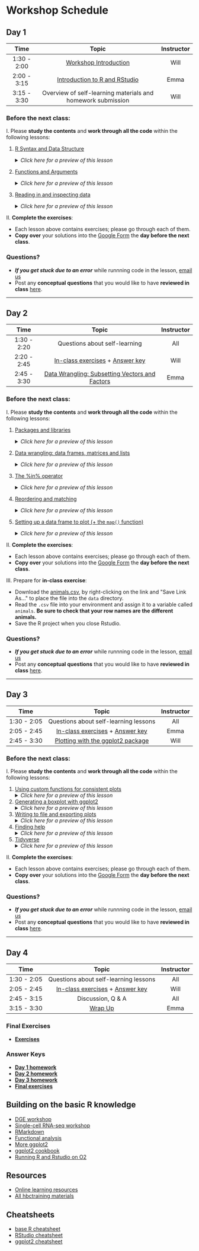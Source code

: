 # Workshop Schedule

## Day 1

| Time            |  Topic  | Instructor |
|:------------------------:|:------------------------------------------------:|:--------:|
| 1:30 - 2:00 | [Workshop Introduction](../lectures/Intro_to_workshop_all.pdf) | Will |
| 2:00 - 3:15 | [Introduction to R and RStudio](../lessons/01_introR-R-and-RStudio.md) | Emma |
| 3:15 - 3:30 | Overview of self-learning materials and homework submission | Will |

### Before the next class:

I. Please **study the contents** and **work through all the code** within the following lessons:
   1. [R Syntax and Data Structure](https://hbctraining.github.io/Intro-to-R-flipped/lessons/02_introR-syntax-and-data-structures.html)
      <details>
       <summary><i>Click here for a preview of this lesson</i></summary>
         <br>In order to utilize R effectively, you will need to understand what types of data you can use in R and also how you can store data in "objects" or "variables". <br><br>This lesson will cover:<br>
             - Assigning a value to a object<br>
             - What types of information can you store in R<br>
             - What are the different objects that you can use to store data in R<br><br>
        </details>
   
   2. [Functions and Arguments](../lessons/03_introR-functions-and-arguments.md)
      <details>
       <summary><i>Click here for a preview of this lesson</i></summary>
         <br>Functions are the basic "commands" used in R to get something done. To use functions (denoted by function_name followed by "()"), one has to enter some information within the parenthesis and optionally some arguments to change the default behavior of a function. 
         <br>You can also create your own functions! When you want to perform a task or a series of tasks more than once, creating a custom function is the best way to go. 
         <br><br>In this lesson you will explore:<br>
            - Using built-in functions<br>
            - Creating your own custom functions<br><br>
         </details>

   3. [Reading in and inspecting data](../lessons/06_reading_and_data_inspection.md)
      <details>
       <summary><i>Click here for a preview of this lesson</i></summary>
         <br>When using R, it is almost a certainty that you will have to bring data into the R environment. <br><br>In this lesson you will learn:<br>
            - Reading different types (formats) of data<br>
            - Inspecting the contents and structure of the dataset once you have read it in<br><br>
        </details>

II. **Complete the exercises**:
   * Each lesson above contains exercises; please go through each of them.
   * **Copy over** your solutions into the [Google Form](https://docs.google.com/forms/d/e/1FAIpQLSfL04I7TVfs5At3n7OCLBieUsJ8nxZgjbO6mQQwCzKoBG1iLA/viewform?usp=sf_link) the **day before the next class**.
   
### Questions?
* ***If you get stuck due to an error*** while runnning code in the lesson, [email us](mailto:hbctraining@hsph.harvard.edu) 
* Post any **conceptual questions** that you would like to have **reviewed in class** [here](https://PollEv.com/hbctraining945).

---

## Day 2

| Time            |  Topic  | Instructor |
|:------------------------:|:------------------------------------------------:|:--------:|
| 1:30 - 2:20 | Questions about self-learning | All |
| 2:20 - 2:45 | [In-class exercises](../activities/Day2_activities.md) + [Answer key](../activities/Day2_activities_answer_key.R) | Will |
| 2:45 - 3:30 | [Data Wrangling: Subsetting Vectors and Factors](../lessons/05_introR-data-wrangling.md) | Emma |

### Before the next class:

I. Please **study the contents** and **work through all the code** within the following lessons:

   1. [Packages and libraries](../lessons/04_introR_packages.md)
       <details>
         <summary><i>Click here for a preview of this lesson</i></summary>
           <br>Base R is incredibly powerful, but it cannot do everything. R has been built to encourage community involvement in expanding functionality. Thousands of supplemental add-ons, also called "packages" have been contributed by the community. Each package comprises of several functions that enable users to perform their desired analysis. <br><br>This lesson will cover:<br>
             - Descriptions of package repositories<br>
             - Installing a package<br>
             - Loading a package<br>
             - Accessing the documention for your installed packages and getting help<br><br>
         </details>
        
   2. [Data wrangling: data frames, matrices and lists](../lessons/07_introR-data-wrangling2.md)
       <details>
         <summary><i>Click here for a preview of this lesson</i></summary>
           <br>In class we covered data wrangling (extracting/subsetting) information from single-dimensional objects (vectors, factors). The next step is to learn how to wrangle data in two-dimensional objects.<br><br>This lesson will cover:<br>
             - Examining and extracting values from two-dimensional data structures using indices, row names, or column names<br>
             - Retreiving information from lists<br><br>
         </details>

   3. [The %in% operator](../lessons/08_identifying-matching-elements.md)
       <details>
         <summary><i>Click here for a preview of this lesson</i></summary>
           <br>Very often you will have to compare two vectors to figure out if, and which, values are common between them. The <code>%in%</code> operator can be used for this purpose.<br><br>This lesson will cover:<br>
             - Implementing the <code>%in%</code> operator to evaluate two vectors<br>
             - Distinguishing <code>%in%</code> from <code>==</code> and other logical operators<br>
             - Using <code>any()</code> and <code>all()</code> functions<br><br>
         </details>

   4. [Reordering and matching](../lessons/09_reordering-to-match-datasets.md)
       <details>
         <summary><i>Click here for a preview of this lesson</i></summary>
           <br>Sometimes you will want to rearrange values within a vector (row names or column names). The <code>match()</code> function can be very powerful for this task.<br><br>This lesson will cover:<br>
             - Maunually rearranging values within a vector<br>
             - Implementing the <code>match()</code> function to automatically rearrange the values within a vector<br><br>
         </details>

   5. [Setting up a data frame to plot (+ the `map()` function)](../lessons/10_setting_up_to_plot.md)
       <details>
         <summary><i>Click here for a preview of this lesson</i></summary>
           <br>We will be starting with visualization in the next class. To set up for this, you need to create a new metadata data frame with information from the counts data frame. You will need to use a function over every column within the counts data frame iteratively. You could do that manually, but it is error-prone; the <code>map()</code> family of functions makes this more efficient.<br><br>This lesson will cover:<br>
             - Utilizing <code>map_dbl()</code> to take the average of every column in a data frame<br>
             - Briefly discuss other functions within the <code>map()</code> family of functions<br>
             - Create a new data frame for plotting<br><br>
        </details>

II. **Complete the exercises**:
   * Each lesson above contains exercises; please go through each of them.
   * **Copy over** your solutions into the [Google Form](https://docs.google.com/forms/d/e/1FAIpQLSegEjBKDkK4TB7uhNfcBl6633hasPrGsYDnFuH683blpZNtfg/viewform?usp=sf_link) the **day before the next class**.

III. Prepare for **in-class exercise**:
   * Download the [animals.csv](https://raw.githubusercontent.com/hbctraining/Intro-to-R-flipped/master/data/animals.csv), by right-clicking on the link and "Save Link As..." to place the file into the `data` directory.
   * Read the `.csv` file into your environment and assign it to a variable called `animals`. **Be sure to check that your row names are the different animals.**
   * Save the R project when you close Rstudio.
   
### Questions?
* ***If you get stuck due to an error*** while runnning code in the lesson, [email us](mailto:hbctraining@hsph.harvard.edu) 
* Post any **conceptual questions** that you would like to have **reviewed in class** [here](https://PollEv.com/hbctraining945).

---

## Day 3

| Time            |  Topic  | Instructor |
|:------------------------:|:------------------------------------------------:|:--------:|
| 1:30 - 2:05 | Questions about self-learning lessons | All |
| 2:05 - 2:45 | [In-class exercises](../activities/Day3_activities.md) + [Answer key](../activities/Day3_activities_answer_key.R)| Emma |
| 2:45 - 3:30 | [Plotting with the ggplot2 package](../lessons/11_ggplot2.md) | Will |

### Before the next class:

I. Please **study the contents** and **work through all the code** within the following lessons:

   1. [Using custom functions for consistent plots](../lessons/11b_Custom_Functions_ggplot2.md)
      <details>
        <summary><i>Click here for a preview of this lesson</i></summary>
          <br>When creating your plots in ggplot2 you may want to have consistent formatting (using <code>theme()</code> functions) across your plots, e.g. if you are generating plots for a manuscript. <br><br>This lesson will cover:<br>
            - Developing a custom function for creating consistently formatted plots<br>
        </details>
   2. [Generating a boxplot with ggplot2](../lessons/12_boxplot_exercise.md)
        <details>
         <summary><i>Click here for a preview of this lesson</i></summary>
           <br>Previously, you created a scatterplot using ggplot2. However, ggplot2 can be used to create a very wide variety of plots. One of the other frequently used plots you can create with ggplot2 is a barplot.<br><br>This lesson will cover:<br>
              - Creating and customizing a barplot using ggplot2<br>
         </details>
   3. [Writing to file and exporting plots](../lessons/13_exporting_data_and_plots.md)
         <details>
            <summary><i>Click here for a preview of this lesson</i></summary>
             <br>Now that you have completed some analysis in R, you will need to eventually export that work out of R/RStudio. R provides lots of flexibility in what and how you export your data and plots.<br><br>This lesson will cover:<br>
                - Exporting your figures from R using a variety of file formats<br>
                - Writing your data from R to a file<br>
          </details>
   4. [Finding help](../lessons/14_finding_help.md)
         <details>
            <summary><i>Click here for a preview of this lesson</i></summary>
             <br>Hopefully, this course has given you the basic tools you need to be successful when using R. However, it would be impossible to cover every aspect of R and you will need to be able to troubleshoot future issues as they arise.<br><br>This lesson will cover:<br>
                - Suggestions for how to best ask for help<br>
                - Where to look for help<br>
          </details>
   6. [Tidyverse](../lessons/15_tidyverse.md)
         <details>
            <summary><i>Click here for a preview of this lesson</i></summary>
             <br>The <a href="https://tidyverse.tidyverse.org/articles/paper.html">Tidyverse suite of integrated packages</a> are designed to work together to make common data science operations more user friendly. Tidyverse is becoming increasingly prevalent and it is necessary that R users are conversant in the basics of Tidyverse. We have already used two Tidyverse packages in this workshop (<code>ggplot2</code> and <code>purrr</code>) and in this lesson we will learn some key features from a few additional packages that make up Tidyverse. <br><br>This lesson will cover:<br>
                - Usage of pipes for connecting together multiple commands<br>
                - Tibbles for two-dimensional data storage<br>
                - Data wrangling within Tidyverse
          </details>

II. **Complete the exercises**:
   * Each lesson above contains exercises; please go through each of them.
   * **Copy over** your solutions into the [Google Form](https://docs.google.com/forms/d/e/1FAIpQLSdelYtXxCGQZOWd2T28REjU5NC_NS4n-HZte8OEgFXS6Q5wcA/viewform?usp=sf_link) the **day before the next class**.
   
### Questions?
* ***If you get stuck due to an error*** while runnning code in the lesson, [email us](mailto:hbctraining@hsph.harvard.edu) 
* Post any **conceptual questions** that you would like to have **reviewed in class** [here](https://PollEv.com/hbctraining945).

---

## Day 4

| Time            |  Topic  | Instructor |
|:------------------------:|:------------------------------------------------:|:--------:|
| 1:30 - 2:05 | Questions about self-learning lessons | All |
| 2:05 - 2:45 | [In-class exercises](../activities/Day4_activities.md) + [Answer key](../activities/Day4_activities_answer_key.R) | Will |
| 2:45 - 3:15 | Discussion, Q & A | All |
| 3:15 - 3:30 | [Wrap Up](../lectures/R_workshop_wrapup_all.pdf) | Emma |

### Final Exercises
* [**Exercises**](https://hbctraining.github.io/Intro-to-R/homework/Intro_to_R_hw.html)

### Answer Keys
* [**Day 1 homework**](../homework/day1_hw_answer-key.R)
* [**Day 2 homework**](../homework/day2_hw_answer-key.R)
* [**Day 3 homework**](../homework/day3_hw_answer-key.R)
* [**Final exercises**](https://hbctraining.github.io/Intro-to-R/homework/Intro_to_R_key.html)

## Building on the basic R knowledge
* [DGE workshop](https://hbctraining.github.io/DGE_workshop_salmon/)
* [Single-cell RNA-seq workshop](https://hbctraining.github.io/scRNA-seq/)
* [RMarkdown](https://hbctraining.github.io/Training-modules/Rmarkdown/)
* [Functional analysis](https://hbctraining.github.io/Training-modules/DGE-functional-analysis/)
* [More ggplot2](https://hbctraining.github.io/publication_perfect/)
* [ggplot2 cookbook](http://www.cookbook-r.com/Graphs/)
* [Running R and Rstudio on O2](https://harvardmed.atlassian.net/wiki/spaces/O2/pages/1623425967/RStudio+on+O2)

## Resources
* [Online learning resources](https://hbctraining.github.io/bioinformatics_online/lists/online_trainings.html)
* [All hbctraining materials](https://hbctraining.github.io/main)

## Cheatsheets
* [base R cheatsheet](../cheatsheets/base-r.pdf)
* [RStudio cheatsheet](../cheatsheets/rstudio-ide.pdf)
* [ggplot2 cheatsheet](../cheatsheets/data-visualization-2.1.pdf)

